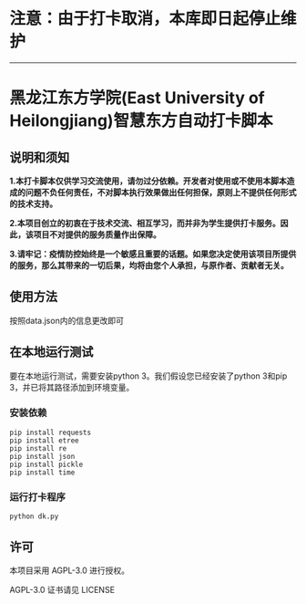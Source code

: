 # 注意：由于打卡取消，本库即日起停止维护
----------

# 黑龙江东方学院(East University of Heilongjiang)智慧东方自动打卡脚本

## 说明和须知

**1.本打卡脚本仅供学习交流使用，请勿过分依赖。开发者对使用或不使用本脚本造成的问题不负任何责任，不对脚本执行效果做出任何担保，原则上不提供任何形式的技术支持。**

**2.本项目创立的初衷在于技术交流、相互学习，而并非为学生提供打卡服务。因此，该项目不对提供的服务质量作出保障。**

**3.请牢记：疫情防控始终是一个敏感且重要的话题。如果您决定使用该项目所提供的服务，那么其带来的一切后果，均将由您个人承担，与原作者、贡献者无关。**

## 使用方法

按照data.json内的信息更改即可


## 在本地运行测试

要在本地运行测试，需要安装python 3。我们假设您已经安装了python 3和pip 3，并已将其路径添加到环境变量。

### 安装依赖

```shell
pip install requests
pip install etree
pip install re
pip install json
pip install pickle
pip install time
```

### 运行打卡程序

```shell
python dk.py
```



## 许可

本项目采用 AGPL-3.0 进行授权。

AGPL-3.0 证书请见 LICENSE

